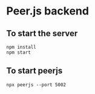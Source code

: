 # Peer.js backend

## To start the server

```shell
npm install
npm start
```

## To start peerjs

```shell
npx peerjs --port 5002
```
